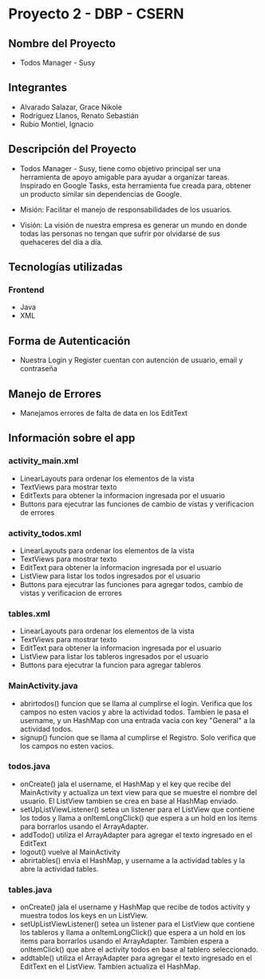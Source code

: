 # Proyecto 2 - DBP - CSERN
##  Nombre del Proyecto

- Todos Manager - Susy

## Integrantes
- Alvarado Salazar, Grace Nikole
- Rodríguez Llanos, Renato Sebastián
- Rubio Montiel, Ignacio

## Descripción del Proyecto
- Todos Manager - Susy, tiene como objetivo principal ser una
  herramienta de apoyo amigable para ayudar a organizar tareas.
  Inspirado en Google Tasks, esta herramienta fue creada para,
  obtener un producto similar sin dependencias de Google.

- Misión: Facilitar el manejo de responsabilidades de los usuarios.

- Visión: La visión de nuestra empresa es generar un mundo en donde todas las personas no tengan que sufrir por olvidarse de sus quehaceres del día a día.

## Tecnologías utilizadas

### Frontend
- Java
- XML

## Forma de Autenticación
- Nuestra Login y Register cuentan con autención de usuario, email y contraseña

## Manejo de Errores
- Manejamos errores de falta de data en los EditText

## Información sobre el app

### activity_main.xml
- LinearLayouts para ordenar los elementos de la vista
- TextViews para mostrar texto
- EditTexts para obtener la informacion ingresada por el usuario
- Buttons para ejecutrar las funciones de cambio de vistas y verificacion de errores

### activity_todos.xml
- LinearLayouts para ordenar los elementos de la vista
- TextViews para mostrar texto
- EditText para obtener la informacion ingresada por el usuario
- ListView para listar los todos ingresados por el usuario
- Buttons para ejecutrar las funciones para agregar todos, cambio de vistas y verificacion de errores

### tables.xml
- LinearLayouts para ordenar los elementos de la vista
- TextViews para mostrar texto
- EditText para obtener la informacion ingresada por el usuario
- ListView para listar los tableros ingresados por el usuario
- Buttons para ejecutrar la funcion para agregar tableros

### MainActivity.java
- abrirtodos() funcion que se llama al cumplirse el login. Verifica que los campos no esten vacios y abre la actividad todos. Tambien le pasa el username, y un HashMap con una entrada vacia con key "General" a la actividad todos.
- signup() funcion que se llama al cumplirse el Registro. Solo verifica que los campos no esten vacios.

### todos.java
- onCreate() jala el username, el HashMap y el key que recibe del MainActivity y actualiza un text view para que se muestre el nombre del usuario. El ListView tambien se crea en base al HashMap enviado.
- setUpListViewListener() setea un listener para el ListView que contiene los todos y llama a onItemLongClick() que espera a un hold en los items para borrarlos usando el ArrayAdapter.
- addTodo() utiliza el ArrayAdapter para agregar el texto ingresado en el EditText
- logout() vuelve al MainActivity
- abrirtables() envia el HashMap, y username a la actividad tables y la abre la actividad tables.

### tables.java
- onCreate() jala el username y HashMap que recibe de todos activity y muestra todos los keys en un ListView.
- setUpListViewListener() setea un listener para el ListView que contiene los tableros y llama a onItemLongClick() que espera a un hold en los items para borrarlos usando el ArrayAdapter. Tambien espera a onItemClick() que abre el activity todos en base al tablero seleccionado.
- addtable() utiliza el ArrayAdapter para agregar el texto ingresado en el EditText en el ListView. Tambien actualiza el HashMap.

